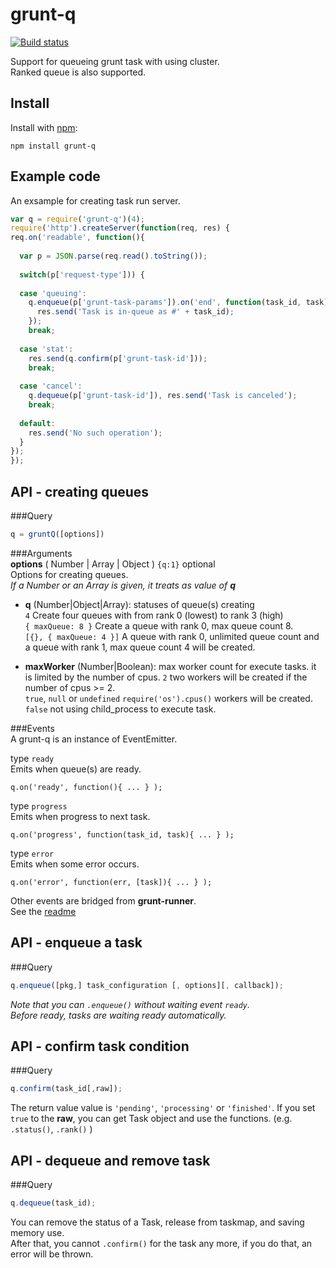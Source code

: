 # grunt-q
  
[![Build status](https://travis-ci.org/ystskm/node-grunt-q.png)](https://travis-ci.org/ystskm/node-grunt-q)  
  
Support for queueing grunt task with using cluster.  
Ranked queue is also supported.

## Install

Install with [npm](http://npmjs.org/):

    npm install grunt-q

## Example code
An exsample for creating task run server.
```js
var q = require('grunt-q')(4);
require('http').createServer(function(req, res) {
req.on('readable', function(){
  
  var p = JSON.parse(req.read().toString());
  
  switch(p['request-type'])) {
  
  case 'queuing':
    q.enqueue(p['grunt-task-params']).on('end', function(task_id, task) {
      res.send('Task is in-queue as #' + task_id);
    });
    break;
    
  case 'stat':
    res.send(q.confirm(p['grunt-task-id']));
    break;
    
  case 'cancel':
    q.dequeue(p['grunt-task-id']), res.send('Task is canceled');
    break;
    
  default:
    res.send('No such operation');
  }
});
});
```

## API - creating queues
###Query
```js
q = gruntQ([options])
```

###Arguments  
**options** ( Number | Array | Object ) `{q:1}` optional  
 Options for creating queues.  
 _If a Number or an Array is given, it treats as value of **q**_  
- __q__ (Number|Object|Array): statuses of queue(s) creating  
    `4`	Create four queues with from rank 0 (lowest) to rank 3 (high)  
    `{ maxQueue: 8 }`	Create a queue  with rank 0, max queue count 8.  
    `[{}, { maxQueue: 4 }]`	A queue with rank 0, unlimited queue count and a queue with rank 1, max queue count 4 will be created.  
  
- __maxWorker__ (Number|Boolean): max worker count for execute tasks. it is limited by the number of cpus.
    `2`	two workers will be created if the number of cpus >= 2.  
    `true`, `null` or `undefined`	`require('os').cpus()` workers will be created.  
    `false`	not using child_process to execute task.  

###Events  
A grunt-q is an instance of EventEmitter.  
  
type `ready`  
  Emits when queue(s) are ready.  
  ```
  q.on('ready', function(){ ... } );
  ```
  
type `progress`  
  Emits when progress to next task.  
  ```
  q.on('progress', function(task_id, task){ ... } );
  ```
type `error`  
  Emits when some error occurs.  
  ```
  q.on('error', function(err, [task]){ ... } );
  ```
  
Other events are bridged from __grunt-runner__.  
See the [readme](https://github.com/ystskm/node-grunt-runner/blob/master/README.md)

## API - enqueue a task
###Query
```js
q.enqueue([pkg,] task_configuration [, options][, callback]);
```
_Note that you can `.enqueue()` without waiting event `ready`._  
_Before ready, tasks are waiting ready automatically._  
  
## API - confirm task condition
###Query
```js
q.confirm(task_id[,raw]);
```
The return value value is `'pending'`, `'processing'` or `'finished'`.
If you set `true` to the **raw**, you can get Task object and use the functions. (e.g. `.status()`, `.rank()` )  
  
## API - dequeue and remove task
###Query
```js
q.dequeue(task_id);
```
You can remove the status of a Task, release from taskmap, and saving memory use.  
After that, you cannot `.confirm()` for the task any more, if you do that, an error will be thrown.  
  

